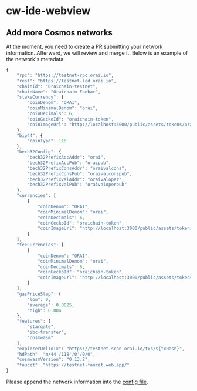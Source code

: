 # cw-ide-webview

## Add more Cosmos networks

At the moment, you need to create a PR submitting your network information. Afterward, we will review and merge it. Below is an example of the network's metadata:

```js
{
    "rpc": "https://testnet-rpc.orai.io",
    "rest": "https://testnet-lcd.orai.io",
    "chainId": "Oraichain-testnet",
    "chainName": "Oraichain Foobar",
    "stakeCurrency": {
        "coinDenom": "ORAI",
        "coinMinimalDenom": "orai",
        "coinDecimals": 6,
        "coinGeckoId": "oraichain-token",
        "coinImageUrl": "http://localhost:3000/public/assets/tokens/orai.png"
    },
    "bip44": {
        "coinType": 118
    },
    "bech32Config": {
        "bech32PrefixAccAddr": "orai",
        "bech32PrefixAccPub": "oraipub",
        "bech32PrefixConsAddr": "oraivalcons",
        "bech32PrefixConsPub": "oraivalconspub",
        "bech32PrefixValAddr": "oraivaloper",
        "bech32PrefixValPub": "oraivaloperpub"
    },
    "currencies": [
        {
            "coinDenom": "ORAI",
            "coinMinimalDenom": "orai",
            "coinDecimals": 6,
            "coinGeckoId": "oraichain-token",
            "coinImageUrl": "http://localhost:3000/public/assets/tokens/orai.png"
        }
    ],
    "feeCurrencies": [
        {
            "coinDenom": "ORAI",
            "coinMinimalDenom": "orai",
            "coinDecimals": 6,
            "coinGeckoId": "oraichain-token",
            "coinImageUrl": "http://localhost:3000/public/assets/tokens/orai.png"
        }
    ],
    "gasPriceStep": {
        "low": 0,
        "average": 0.0025,
        "high": 0.004
    },
    "features": [
        "stargate",
        "ibc-transfer",
        "cosmwasm"
    ],
    "explorerUrlToTx": "https://testnet.scan.orai.io/txs/${txHash}",
    "hdPath": "m/44'/118'/0'/0/0",
    "cosmwasmVersion": "0.13.2",
    "faucet": "https://testnet-faucet.web.app/"
}
```

Please append the network information into the [config file](https://github.com/oraichain/vscode-cosmwasm/blob/master/src/config.ts).